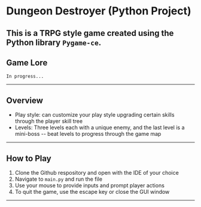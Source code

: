 # Dungeon Destroyer (Python Project)

This is a TRPG style game created using the Python library `Pygame-ce`. 
---

## Game Lore

```plaintext
In progress...
```
---

## Overview
- Play style: can customize your play style upgrading certain skills through the player skill tree
- Levels: Three levels each with a unique enemy, and the last level is a mini-boss -- beat levels to progress through the game map
---

## How to Play 

1. Clone the Github respository and open with the IDE of your choice
2. Navigate to `main.py` and run the file
3. Use your mouse to provide inputs and prompt player actions
4. To quit the game, use the escape key or close the GUI window
---

